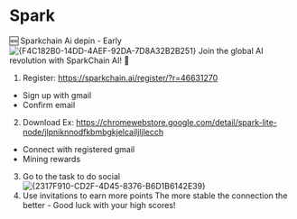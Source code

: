 # Spark
🆕 Sparkchain Ai depin - Early
![{F4C182B0-14DD-4AEF-92DA-7D8A32B2B251}](https://github.com/user-attachments/assets/02fed9d2-ea66-48aa-b03c-fc30b1609226)
Join the global AI revolution with SparkChain AI! 🚀
1. Register: https://sparkchain.ai/register/?r=46631270
- Sign up with gmail
- Confirm email
2. Download Ex: https://chromewebstore.google.com/detail/spark-lite-node/jlpniknnodfkbmbgkjelcailjljlecch
- Connect with registered gmail
- Mining rewards
3. Go to the task to do social
![{2317F910-CD2F-4D45-8376-B6D1B6142E39}](https://github.com/user-attachments/assets/3ee02e96-fcd1-4d1f-a221-ed31949f739f)
4. Use invitations to earn more points
The more stable the connection the better - Good luck with your high scores!
